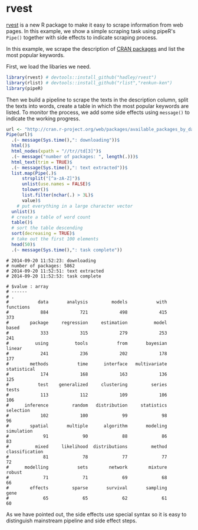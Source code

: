 

# rvest

[rvest](https://github.com/hadley/rvest) is a new R package to make it easy to scrape information from web pages. In this example, we show a simple scraping task using pipeR's `Pipe()` together with side effects to indicate scraping process.

In this example, we scrape the description of [CRAN packages](http://cran.r-project.org/web/packages/available_packages_by_date.html) and list the most popular keywords.

First, we load the libaries we need.


```r
library(rvest) # devtools::install_github("hadley/rvest")
library(rlist) # devtools::install_github("rlist","renkun-ken")
library(pipeR)
```

Then we build a pipeline to scrape the texts in the description column, split the texts into words, create a table in which the most popular keywords are listed. To monitor the process, we add some side effects using `message()` to indicate the working progress.


```r
url <- "http://cran.r-project.org/web/packages/available_packages_by_date.html"
Pipe(url)$
  .(~ message(Sys.time(),": downloading"))$
  html()$
  html_nodes(xpath = "//tr//td[3]")$
  .(~ message("number of packages: ", length(.)))$
  html_text(trim = TRUE)$
  .(~ message(Sys.time(),": text extracted"))$
  list.map(Pipe(.)$
      strsplit("[^a-zA-Z]")$
      unlist(use.names = FALSE)$
      tolower()$
      list.filter(nchar(.) > 3L)$
      value)$
    # put everything in a large character vector
  unlist()$
  # create a table of word count
  table()$
  # sort the table descending
  sort(decreasing = TRUE)$
  # take out the first 100 elements
  head(50)$
  .(~ message(Sys.time(),": task complete"))
```

```
# 2014-09-20 11:52:23: downloading
# number of packages: 5862
# 2014-09-20 11:52:51: text extracted
# 2014-09-20 11:52:53: task complete
```

```
# $value : array 
# ------
# .
#           data       analysis         models           with      functions 
#            884            721            498            415            373 
#        package     regression     estimation          model          based 
#            333            315            279            253            241 
#          using          tools           from       bayesian         linear 
#            241            236            202            178            177 
#        methods           time      interface   multivariate    statistical 
#            174            168            163            136            125 
#           test    generalized     clustering         series          tests 
#            113            112            109            106            106 
#      inference         random   distribution     statistics      selection 
#            102            100             99             98             96 
#        spatial       multiple      algorithm       modeling     simulation 
#             91             90             88             86             83 
#          mixed     likelihood  distributions         method classification 
#             81             78             77             77             72 
#      modelling           sets        network        mixture         robust 
#             71             71             69             68             66 
#        effects         sparse       survival       sampling           gene 
#             65             65             62             61             60
```

As we have pointed out, the side effects use special syntax so it is easy to distinguish mainstream pipeline and side effect steps.
